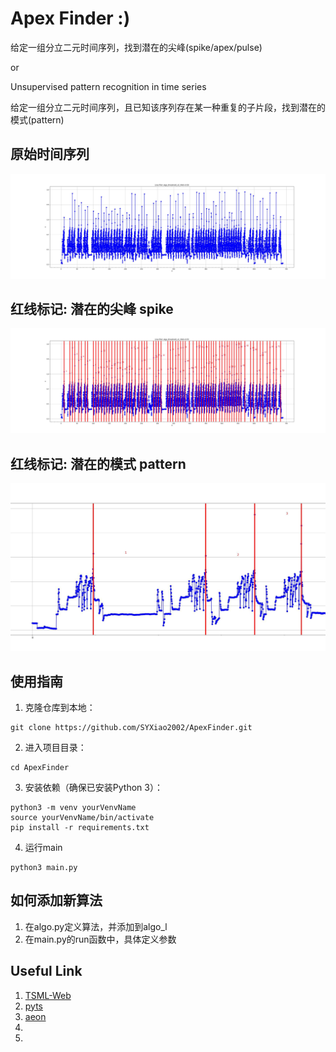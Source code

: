 # Apex Finder :)

给定一组分立二元时间序列，找到潜在的尖峰(spike/apex/pulse)

or

Unsupervised pattern recognition in time series

给定一组分立二元时间序列，且已知该序列存在某一种重复的子片段，找到潜在的模式(pattern)

## 原始时间序列
![Input](asset/origin.jpg)

## 红线标记: 潜在的尖峰 spike
![Output-1](asset/demo.jpg)

## 红线标记: 潜在的模式 pattern
![Output-2](asset/pattern%20recognition.png)

## 使用指南
1. 克隆仓库到本地：
```
git clone https://github.com/SYXiao2002/ApexFinder.git
```

2. 进入项目目录：
```
cd ApexFinder
```

3. 安装依赖（确保已安装Python 3）：
```
python3 -m venv yourVenvName
source yourVenvName/bin/activate
pip install -r requirements.txt
```

4. 运行main
```
python3 main.py
```

## 如何添加新算法
1. 在algo.py定义算法，并添加到algo_l
2. 在main.py的run函数中，具体定义参数


## Useful Link
1. [TSML-Web](https://www.timeseriesclassification.com/index.php)
2. [pyts](https://github.com/johannfaouzi/pyts)
3. [aeon](https://github.com/aeon-toolkit/aeon)
4. [](https://stackoverflow.com/questions/11752727/pattern-recognition-in-time-series)
5. [](https://stackoverflow.com/a/32849542)